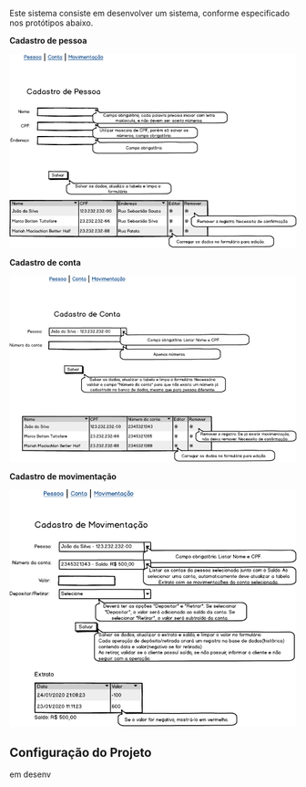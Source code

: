 Este sistema consiste em desenvolver um sistema, conforme especificado nos protótipos abaixo.

**Cadastro de pessoa**

![image-pessoa](imagens/pessoa.png)

**Cadastro de conta**

![image-conta](imagens/conta.png)

**Cadastro de movimentação**

![image-movimentacao](imagens/movimentacao.png)





## Configuração do Projeto

em desenv
